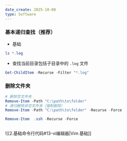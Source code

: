```yaml
---
date_create: 2025-10-08
type: Software
---
```


### 基本递归查找（推荐）
- 基础
```powershell
ls *.log
```

- 查找当前目录包括子目录中的 `.log` 文件
```powershell
Get-ChildItem -Recurse -Filter "*.log"
```
### 删除文件夹
```powershell
# 删除空文件夹 
Remove-Item -Path "C:\path\to\folder"
# 递归删除非空文件夹（强制删除） 
Remove-Item -Path "C:\path\to\folder" -Recurse -Force
```
```powershell
Remove-Item  .ssh -Recurse -Force
```


```powershell

```

![[2.基础命令行代码#13-vi编辑器|Vim 基础]]
